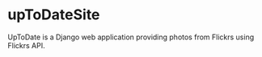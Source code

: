 # upToDateSite
UpToDate is a Django web application providing photos from Flickrs using Flickrs API.
